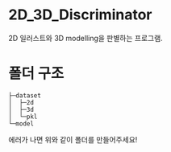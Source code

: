 # 2D_3D_Discriminator
2D 일러스트와 3D modelling을 판별하는 프로그램.

# 폴더 구조
```
├─dataset
│  ├─2d
│  ├─3d
│  └─pkl
└─model
```

에러가 나면 위와 같이 폴더를 만들어주세요!
